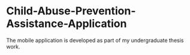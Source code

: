 # Child-Abuse-Prevention-Assistance-Application
The mobile application is developed as part of my undergraduate thesis work. 
